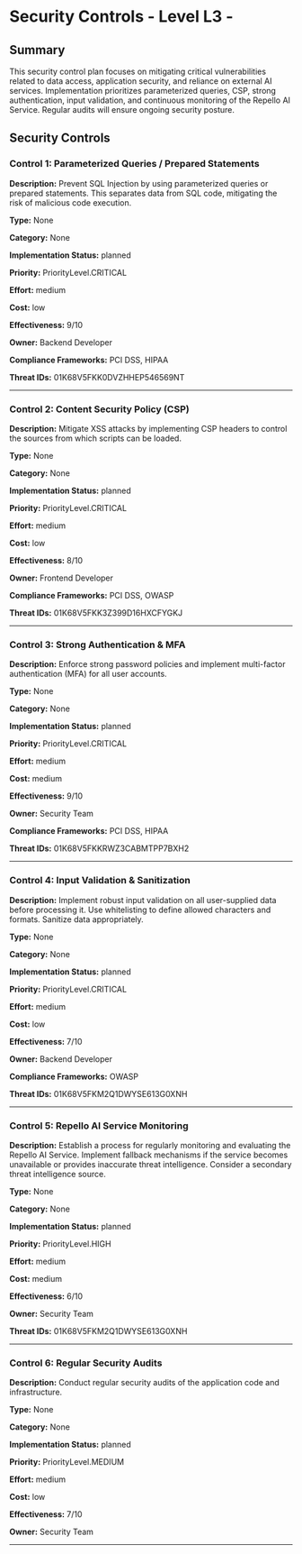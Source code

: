 # Security Controls - Level L3 - 

## Summary

This security control plan focuses on mitigating critical vulnerabilities related to data access, application security, and reliance on external AI services.  Implementation prioritizes parameterized queries, CSP, strong authentication, input validation, and continuous monitoring of the Repello AI Service. Regular audits will ensure ongoing security posture.

## Security Controls

### Control 1: Parameterized Queries / Prepared Statements

**Description:** Prevent SQL Injection by using parameterized queries or prepared statements. This separates data from SQL code, mitigating the risk of malicious code execution.

**Type:** None

**Category:** None

**Implementation Status:** planned

**Priority:** PriorityLevel.CRITICAL

**Effort:** medium

**Cost:** low

**Effectiveness:** 9/10

**Owner:** Backend Developer

**Compliance Frameworks:** PCI DSS, HIPAA

**Threat IDs:** 01K68V5FKK0DVZHHEP546569NT

---

### Control 2: Content Security Policy (CSP)

**Description:** Mitigate XSS attacks by implementing CSP headers to control the sources from which scripts can be loaded.

**Type:** None

**Category:** None

**Implementation Status:** planned

**Priority:** PriorityLevel.CRITICAL

**Effort:** medium

**Cost:** low

**Effectiveness:** 8/10

**Owner:** Frontend Developer

**Compliance Frameworks:** PCI DSS, OWASP

**Threat IDs:** 01K68V5FKK3Z399D16HXCFYGKJ

---

### Control 3: Strong Authentication & MFA

**Description:** Enforce strong password policies and implement multi-factor authentication (MFA) for all user accounts.

**Type:** None

**Category:** None

**Implementation Status:** planned

**Priority:** PriorityLevel.CRITICAL

**Effort:** medium

**Cost:** medium

**Effectiveness:** 9/10

**Owner:** Security Team

**Compliance Frameworks:** PCI DSS, HIPAA

**Threat IDs:** 01K68V5FKKRWZ3CABMTPP7BXH2

---

### Control 4: Input Validation & Sanitization

**Description:** Implement robust input validation on all user-supplied data before processing it. Use whitelisting to define allowed characters and formats. Sanitize data appropriately.

**Type:** None

**Category:** None

**Implementation Status:** planned

**Priority:** PriorityLevel.CRITICAL

**Effort:** medium

**Cost:** low

**Effectiveness:** 7/10

**Owner:** Backend Developer

**Compliance Frameworks:** OWASP

**Threat IDs:** 01K68V5FKM2Q1DWYSE613G0XNH

---

### Control 5: Repello AI Service Monitoring

**Description:** Establish a process for regularly monitoring and evaluating the Repello AI Service. Implement fallback mechanisms if the service becomes unavailable or provides inaccurate threat intelligence. Consider a secondary threat intelligence source.

**Type:** None

**Category:** None

**Implementation Status:** planned

**Priority:** PriorityLevel.HIGH

**Effort:** medium

**Cost:** medium

**Effectiveness:** 6/10

**Owner:** Security Team

**Threat IDs:** 01K68V5FKM2Q1DWYSE613G0XNH

---

### Control 6: Regular Security Audits

**Description:** Conduct regular security audits of the application code and infrastructure.

**Type:** None

**Category:** None

**Implementation Status:** planned

**Priority:** PriorityLevel.MEDIUM

**Effort:** medium

**Cost:** low

**Effectiveness:** 7/10

**Owner:** Security Team

---

